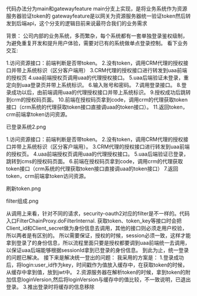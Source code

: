 代码办法分为main和gatewayfeature
main分支上实现，是将业务系统作为资源服务器验证token的
gatewayfeature是以网关为资源服务器统一验证token然后转发到后端api，这个分支的逻辑目前来说最符合我们的业务需求

背景：
公司内部的业务系统，多而繁杂，每个系统都有一套单独登录鉴权级制，为避免重复开发和提升用户体验，需要对已有的系统做单点登录控制。
看下业务交互:



1.访问资源接口：前端判断是否带token。
2.没有token，调用CRM代理的授权接口并带上系统标识（区分客户端用）
3.CRM代理的授权接口进行转发到uaa前端的授权页
4.uaa前端授权页调用uaa的代理授权接口。
5.uaa后端验证未登录，重定向到uaa登录页并带上系统标识。
6.输入账号和密码。
7.调用登录接口。
8.登录成功以后，由前端调用uaa的代理授权接口并带上系统标识。
9.授权成功后跳转到crm的授权码页面。
10.前端在授权码页拿到code，调用crm的代理获取token接口（crm系统的代理获取token接口直接调uaa的token接口）。
11.返回token，crm前端拿token访问资源。


已登录系统2.png

1.访问资源接口：前端判断是否带token。
2.没有token，调用CRM代理的授权接口并带上系统标识（区分客户端用）。
3.CRM代理的授权接口进行转发到uaa前端的授权页。
4.uaa前端授权页调用uaa的代理授权接口。
5.uaa后端验证已登录，跳转到cms的授权码页面。
6.前端在授权码页拿到code，调用crm的代理获取token接口（crm系统的代理获取token接口直接调uaa的token接口）
7.返回token，crm前端拿token访问资源。


刷新token.png

filter组成.png

从调用上来看，针对不同的请求，security-oauth2对应的filter是不一样的。代码入口FilterChainProxy.doFilterInternal.
获取token、token_key等接口时会把Client_id和Client_secret做为身份信息去调用，其他的接口则必须走用户校验，所以两者是有区别的。
所以需要保证，授权的时候，session必须一致，这样才能拿到登录了的身份信息，所以流程里面只要是授权都要调到uaa前端统一去调用，以保证uaa后端能够根据sessionId拿到已登录的身份信息。
到此为止，统一登录的问题已解决。
接下来是解决统一登出的问题：
我采用的方案是：
1.登录成功后，将login:user_id作为key，时间戳作为值放入缓存中，在获取token的时候，从缓存中拿到值，放到jwt中。
2.资源服务器在解析token的时候，拿到token的附加信息loginVersion,然后将loginVersion与缓存中的值比较，不一致说明，已退出登录。
3.推出登录时将缓存的信息移除

